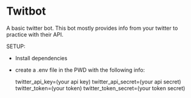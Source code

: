 # Twitbot
A basic twitter bot. This bot mostly provides info from your twitter to practice with their API.

SETUP:
- Install dependencies
- create a .env file in the PWD with the following info:

    twitter_api_key=(your api key)
    twitter_api_secret=(your api secret)
    twitter_token=(your token)
    twitter_token_secret=(your token secret)
